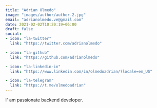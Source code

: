 ```yaml
---
title: "Adrian Olmedo"
image: "images/author/author-2.jpg"
email: "adrianolmedo.ve@gmail.com"
date: 2021-02-02T10:20:19+06:00
draft: false
social:
- icon: "la-twitter"
  link: "https://twitter.com/adrianolmedo"

- icon: "la-github"
  link: "https://github.com/adrianolmedo"

- icon: "la-linkedin-in"
  link: "https://www.linkedin.com/in/olmedoadrian/?locale=en_US"

- icon: "la-telegram"
  link: "https://t.me/olmedoadrian"
---
```


I' am passionate backend developer.
